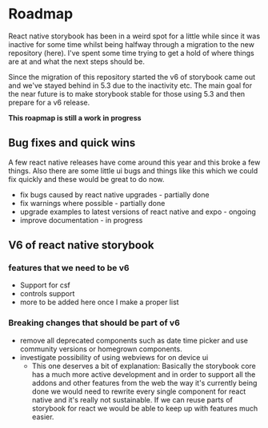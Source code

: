 # Roadmap

React native storybook has been in a weird spot for a little while since it was inactive for some time whilst being halfway through a migration to the new repository (here).
I've spent some time trying to get a hold of where things are at and what the next steps should be.

Since the migration of this repository started the v6 of storybook came out and we've stayed behind in 5.3 due to the inactivity etc. The main goal for the near future is to make storybook stable for those using 5.3 and then prepare for a v6 release.

**This roapmap is still a work in progress**


## Bug fixes and quick wins

A few react native releases have come around this year and this broke a few things. Also there are some little ui bugs and things like this which we could fix quickly and these would be great to do now.

- fix bugs caused by react native upgrades - partially done 
- fix warnings where possible - partially done
- upgrade examples to latest versions of react native and expo - ongoing
- improve documentation - in progress


## V6 of react native storybook

### features that we need to be v6 

- Support for csf
- controls support
- more to be added here once I make a proper list


### Breaking changes that should be part of v6

- remove all deprecated components such as date time picker and use community versions or homegrown components.
- investigate possibility of using webviews for on device ui
    + This one deserves a bit of explanation: Basically the storybook core has a much more active development and in order to support all the addons and other features from the web the way it's currently being done we would need to rewrite every single component for react native and it's really not sustainable. If we can reuse parts of storybook for react we would be able to keep up with features much easier.
